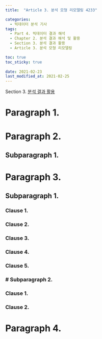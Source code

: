 ```yaml
---
title:  "Article 3. 분석 모형 리모델링 4233"

categories:
  - 빅데이터 분석 기사
tags: 
  - Part 4. 빅데이터 결과 해석
  - Chapter 2. 분석 결과 해석 및 활용
  - Section 3. 분석 결과 활용
  - Article 3. 분석 모형 리모델링

toc: true
toc_sticky: true
 
date: 2021-02-23
last_modified_at: 2021-02-25
---
```


Section 3. [분석 결과 활용]()

# Paragraph 1. 

# Paragraph 2. 

## Subparagraph 1. 

# Paragraph 3. 

## Subparagraph 1. 

### Clause 1. 

### Clause 2. 

### Clause 3. 

### Clause 4. 

### Clause 5. 

###  # Subparagraph 2. 

### Clause 1. 

### Clause 2. 

# Paragraph 4. 

